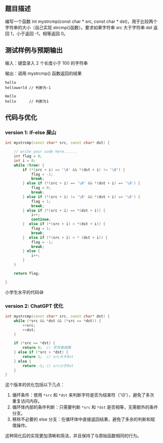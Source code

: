 ## 题目描述
编写一个函数 int mystrcmp(const char * src, const char * dst)，用于比较两个字符串的大小（自己实现 strcmp()函数）。要求如果字符串 src 大于字符串 dst 返回 1，小于返回 -1，相等返回 0。

## 测试样例与预期输出
输入：键盘录入 2 个长度小于 100 的字符串

输出：调用 mystrcmp() 函数返回的结果

```
hello
helloworld // 判断为-1

Hello
hello      // 判断为1
```

## 代码与优化
### version 1: if-else 屎山
```cpp
int mystrcmp(const char* src, const char* dst) {

    // write your code here......
    int flag = 0;
    int i = 0;
    while (true) {
        if (*(src + i) == '\0' && *(dst + i) != '\0') {
            flag = -1;
            break;
        } else if (*(src + i) == '\0' && *(dst + i) == '\0') {
            flag = 0;
            break;
        } else if (*(src + i) != '\0' && *(dst + i) == '\0') {
            flag = 1;
            break;
        } else if (*(src + i) == *(dst + i)) {
            i++;
            continue;
        }  else if (*(src + i) > *(dst + i)) {
            flag = 1;
            break;
        }  else if (*(src + i) < * (dst + i)) {
            flag = -1;
            break;
        } else {
            i++;
        }
    }

    return flag;

}
```

小学生水平的代码😅

### version 2: ChatGPT 优化
```cpp
int mystrcmp(const char* src, const char* dst) {
    while (*src && *dst && (*src == *dst)) {
        ++src;
        ++dst;
    }

    if (*src == *dst) {
        return 0;  // 字符串相等
    } else if (*src > *dst) {
        return 1;  // src大于dst
    } else {
        return -1; // src小于dst
    }
}

```

这个版本的优化包括以下几点：

1. 循环条件：使用 `*src` 和 `*dst` 来判断字符是否为结束符（'\0'），避免了多次重复访问内存。
2. 循环体内部的条件判断：只需要判断 `*src` 和 `*dst` 是否相等，无需额外的条件分支。
3. 移除不必要的 else 分支：在循环体中直接返回结果，避免了多余的判断和赋值操作。

这种简化后的实现更加清晰和简洁，并且保持了与原始函数相同的行为。
